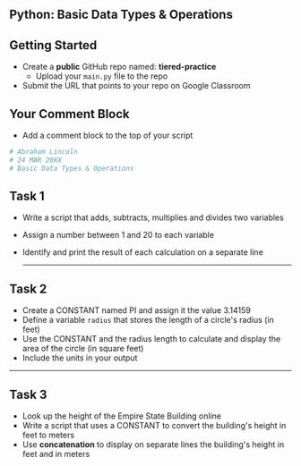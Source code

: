 ## Python: Basic Data Types & Operations

## Getting Started

- Create a **public** GitHub repo named: **tiered-practice**
    - Upload your `main.py` file to the repo
- Submit the URL that points to your repo on Google Classroom

## Your Comment Block

- Add a comment block to the top of your script
```python
# Abraham Lincoln
# 24 MAR 20XX
# Basic Data Types & Operations
```
## Task 1

- Write a script that adds, subtracts, multiplies and divides two variables
- Assign a number between 1 and 20 to each variable
- Identify and print the result of each calculation on a separate line

  ---

## Task 2

- Create a CONSTANT named PI and assign it the value 3.14159
- Define a variable `radius` that stores the length of a circle's radius (in feet)
- Use the CONSTANT and the radius length to calculate and display the area of the circle (in square feet)
- Include the units in your output

---

## Task 3

- Look up the height of the Empire State Building online
- Write a script that uses a CONSTANT to convert the building's height in feet to meters
- Use **concatenation** to display on separate lines the building's height in feet and in meters 


